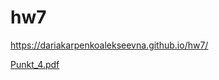 # hw7


https://dariakarpenkoalekseevna.github.io/hw7/

[Punkt_4.pdf](https://github.com/dariakarpenkoalekseevna/hw7/files/1957970/Punkt_4.pdf)


